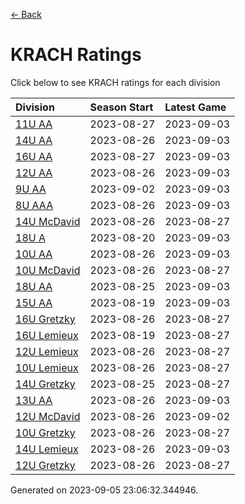 [<- Back](../readme.md)
# KRACH Ratings
Click below to see KRACH ratings for each division

| Division | Season Start | Latest Game |
| :-- | :-- | :-- |
| [11U AA](11U-AA-ratings.md) | 2023-08-27 | 2023-09-03 |
| [14U AA](14U-AA-ratings.md) | 2023-08-26 | 2023-09-03 |
| [16U AA](16U-AA-ratings.md) | 2023-08-27 | 2023-09-03 |
| [12U AA](12U-AA-ratings.md) | 2023-08-26 | 2023-09-03 |
| [9U AA](9U-AA-ratings.md) | 2023-09-02 | 2023-09-03 |
| [8U AAA](8U-AAA-ratings.md) | 2023-08-26 | 2023-09-03 |
| [14U McDavid](14U-McDavid-ratings.md) | 2023-08-26 | 2023-08-27 |
| [18U A](18U-A-ratings.md) | 2023-08-20 | 2023-09-03 |
| [10U AA](10U-AA-ratings.md) | 2023-08-26 | 2023-09-03 |
| [10U McDavid](10U-McDavid-ratings.md) | 2023-08-26 | 2023-08-27 |
| [18U AA](18U-AA-ratings.md) | 2023-08-25 | 2023-09-03 |
| [15U AA](15U-AA-ratings.md) | 2023-08-19 | 2023-09-03 |
| [16U Gretzky](16U-Gretzky-ratings.md) | 2023-08-26 | 2023-08-27 |
| [16U Lemieux](16U-Lemieux-ratings.md) | 2023-08-19 | 2023-08-27 |
| [12U Lemieux](12U-Lemieux-ratings.md) | 2023-08-26 | 2023-08-27 |
| [10U Lemieux](10U-Lemieux-ratings.md) | 2023-08-26 | 2023-08-27 |
| [14U Gretzky](14U-Gretzky-ratings.md) | 2023-08-25 | 2023-08-27 |
| [13U AA](13U-AA-ratings.md) | 2023-08-26 | 2023-09-03 |
| [12U McDavid](12U-McDavid-ratings.md) | 2023-08-26 | 2023-09-02 |
| [10U Gretzky](10U-Gretzky-ratings.md) | 2023-08-26 | 2023-08-27 |
| [14U Lemieux](14U-Lemieux-ratings.md) | 2023-08-26 | 2023-09-03 |
| [12U Gretzky](12U-Gretzky-ratings.md) | 2023-08-26 | 2023-08-27 |

Generated on 2023-09-05 23:06:32.344946.
